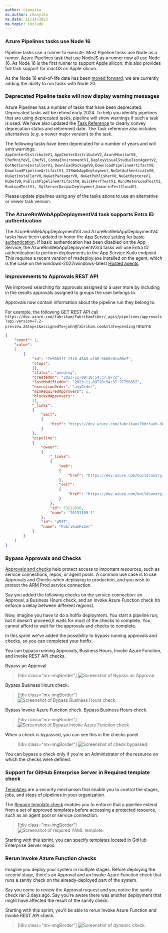 ```yaml
---
author: ckanyika
ms.author: ckanyika
ms.date: 11/14/2023
ms.topic: include
---
```


### Azure Pipelines tasks use Node 16

Pipeline tasks use a runner to execute. Most Pipeline tasks use Node as a runner. Azure Pipelines task that use NodeJS as a runner now all use Node 16. As Node 16 is the first runner to support Apple silicon, this also provides full task support for macOS on Apple silicon.

As the Node 16 end-of-life date has been [moved forward](https://nodejs.org/en/blog/announcements/nodejs16-eol), we are currently adding the ability to run tasks with Node 20.

### Deprecated Pipeline tasks will now display warning messages

Azure Pipelines has a number of tasks that have been deprecated. Deprecated tasks will be retired early 2024. To help you identify pipelines that are using deprecated tasks, pipeline will show warnings if such a task is used. We have also updated the [Task Reference](/azure/devops/pipelines/tasks/reference/?view=azure-pipelines&preserve-view=true) to clearly convey deprecation status and retirement date. The Task reference also includes alternatives (e.g. a newer major version) to the task.

The following tasks have been deprecated for a number of years and will emit warnings:  
`AppCenterDistributeV1`, `AppCenterDistributeV2`, `AzureMonitorV0`, `ChefKnifeV1`, `ChefV1`, `CondaEnvironmentV1`, `DeployVisualStudioTestAgentV2`, `DotNetCoreInstallerV1`, `DownloadPackageV0`, `DownloadPipelineArtifactV0`, `DownloadPipelineArtifactV1`, `IISWebAppDeployment`, `NuGetAuthenticateV0`, `NuGetInstallerV0`, `NuGetPackagerV0`,` NuGetPublisherV0`, `NuGetRestoreV1`, `NuGetV0`, `PublishPipelineArtifactV0`, `QuickPerfTestV1`, `RunJMeterLoadTestV1`, `RunLoadTestV1, SqlServerDacpacDeployment`,`XamarinTestCloudV1`.

Please update pipelines using any of the tasks above to use an alternative or newer task version.

### The AzureRmWebAppDeploymentV4 task supports Entra ID authentication

The AzureRmWebAppDeploymentV3 and AzureRmWebAppDeploymentV4 tasks have been updated to honor the [App Service setting for basic authentication](/azure/app-service/configure-basic-auth-disable?tabs=portal&preserve-view=true). If basic authentication has been disabled on the App Service, the AzureRmWebAppDeploymentV3/4 tasks will use Entra ID authentication to perform deployments to the App Service Kudu endpoint. This requires a recent version of msdeploy.exe installed on the agent, which is the case on the windows-2022/windows-latest [Hosted agents](/azure/devops/pipelines/agents/hosted?view=azure-devops&tabs=yaml#software&preserve-view=true).


### Improvements to Approvals REST API

We improved searching for approvals assigned to a user more by including in the results approvals assigned to groups the user belongs to.

Approvals now contain information about the pipeline run they belong to.

For example, the following GET REST API call `https://dev.azure.com/fabrikam/FabrikamFiber/_apis/pipelines/approvals?api-version=7.2-preview.2&top=1&assignedTo=john@fabrikam.com&state=pending` returns 

```json
{
    "count": 1,
    "value":
    [
        {
            "id": "7e90b9f7-f3f8-4548-a108-8b80c0fa80e7",
            "steps":
            [],
            "status": "pending",
            "createdOn": "2023-11-09T10:54:37.977Z",
            "lastModifiedOn": "2023-11-09T10:54:37.9775685Z",
            "executionOrder": "anyOrder",
            "minRequiredApprovers": 1,
            "blockedApprovers":
            [],
            "_links":
            {
                "self":
                {
                    "href": "https://dev.azure.com/fabrikam/26dcfaeb-d8fe-495c-91cb-fec4acb44fbb/_apis/pipelines/approvals/7e80b987-f3fe-4578-a108-8a80c0fb80e7"
                }
            },
            "pipeline":
            {
                "owner":
                {
                    "_links":
                    {
                        "web":
                        {
                            "href": "https://dev.azure.com/buildcanary/26dcfaeb-d8fe-495c-91cb-fec4acb44fbb/_build/results?buildId=73222930"
                        },
                        "self":
                        {
                            "href": "https://dev.azure.com/buildcanary/26dcfaeb-d8fe-495c-91cb-fec4acb44fbb/_apis/build/Builds/73222930"
                        }
                    },
                    "id": 73222930,
                    "name": "20231109.1"
                },
                "id": "4597",
                "name": "FabrikamFiber"
            }
        }
    ]
}
```



### Bypass Approvals and Checks

[Approvals and checks](/azure/devops/pipelines/process/approvals?view=azure-devops&tabs=check-pass) help protect access to important resources, such as service connections, repos, or agent pools. A common use case is to use Approvals and Checks when deploying to production, and you wish to protect the ARM Prod service connection. 

Say you added the following checks on the service connection: an Approval, a Business Hours check, and an Invoke Azure Function check (to enforce a delay between different regions).

Now, imagine you have to do a hotfix deployment. You start a pipeline run, but it doesn't proceed,it waits for most of the checks to complete. You cannot afford to wait for the approvals and checks to complete.

In this sprint we've added the possibility to bypass running approvals and checks, so you can completed your hotfix. 

You can bypass running Approvals, Business Hours, Invoke Azure Function, and Invoke REST API checks.

Bypass an Approval.
> [!div class="mx-imgBorder"]
> ![Screenshot of Bypass an Approval.](../../media/230-pipelines-01.png " Screenshot of Bypass an Approval.")

Bypass Business Hours check.
> [!div class="mx-imgBorder"]
> ![Screenshot of Bypass Business Hours check.](../../media/230-pipelines-02.png " Screenshot of Bypass Business Hours check.")

Bypass Invoke Azure Function check.
Bypass Business Hours check.
> [!div class="mx-imgBorder"]
> ![Screenshot of Bypass Invoke Azure Function check.](../../media/230-pipelines-03.png " Screenshot of Bypass Invoke Azure Function check.")

When a check is bypassed, you can see this in the checks panel.
> [!div class="mx-imgBorder"]
> ![Screenshot of check bypassed.](../../media/230-pipelines-04.png " Screenshot of check bypassed.")

You can bypass a check only if you're an Administrator of the resource on which the checks were defined.

### Support for GitHub Enterprise Server in Required template check

[Templates](/azure/devops/pipelines/security/templates) are a security mechanism that enable you to control the stages, jobs, and steps of pipelines in your organization.

The [Require template check](/azure/devops/pipelines/process/approvals?view=azure-devops&tabs=check-pass#required-template&preserve-view=true) enables you to enforce that a pipeline extend from a set of approved templates before accessing a protected resource, such as an agent pool or service connection.

> [!div class="mx-imgBorder"]
> ![Screenshot of required YAML template.](../../media/230-pipelines-06.png " Screenshot of required YAML template.")

Starting with this sprint, you can specify templates located in GitHub Enterprise Server repos.


### Rerun Invoke Azure Function checks

Imagine you deploy your system in multiple stages. Before deploying the second stage, there's an Approval and an Invoke Azure Function check that runs a sanity check on the already-deployed part of the system. 

Say you come to review the Approval request and you notice the sanity check ran 2 days ago. Say you're aware there was another deployment that might have affected the result of the sanity check.

Starting with this sprint, you'll be able to rerun Invoke Azure Function and Invoke REST API check.

> [!div class="mx-imgBorder"]
> ![Screenshot of dynamic check.](../../media/230-pipelines-05.png " Screenshot of dynamic check.")
